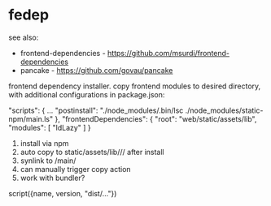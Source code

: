 # fedep

see also: 
 - frontend-dependencies - https://github.com/msurdi/frontend-dependencies
 - pancake - https://github.com/govau/pancake

frontend dependency installer. copy frontend modules to desired directory, with additional configurations in package.json:


  "scripts": {
    ...
    "postinstall": "./node_modules/.bin/lsc ./node_modules/static-npm/main.ls"
  },
  "frontendDependencies": {
    "root": "web/static/assets/lib",
    "modules": [ "ldLazy" ]
  }

1. install via npm
2. auto copy to static/assets/lib/<name>/<version>/ after install
2. synlink <version> to /main/
3. can manually trigger copy action
4. work with bundler?

script({name, version, "dist/..."})

